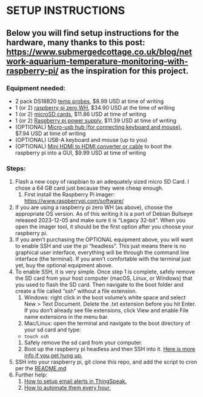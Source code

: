 # SETUP INSTRUCTIONS

## Below you will find setup instructions for the hardware, many thanks to this post: https://www.submergedcottage.co.uk/blog/network-aquarium-temperature-monitoring-with-raspberry-pi/ as the inspiration for this project.

### Equipment needed:
* 2 pack DS18B20 [temp probes](https://www.amazon.com/gp/product/B094FKQ9BS?psc=1), $8.99 USD at time of writing
* 1 (or 2) [raspberry pi zero WH](https://www.amazon.com/gp/product/B0CG99MR5W?psc=1), $34.90 USD at the time of writing
* 1 (or 2) [microSD cards](https://www.amazon.com/SanDisk-Ultra-microSDHC-Memory-Adapter/dp/B08GYBBBBH), $11.86 USD at time of writing
* 1 (or 2) [Raspberry pi power supply](https://www.amazon.com/Raspberry-Supply-SoulBay-Adapter-Android/dp/B07CVH21NC), $11.39 USD at time of writing
* (OPTIONAL) [Micro-usb hub (for connecting keyboard and mouse)](https://www.amazon.com/AuviPal-Adapter-Playstation-Classic-Raspberry/dp/B083WML1XB), $7.94 USD at time of writing
* (OPTIONAL) USB-A keyboard and mouse (up to you)
* (OPTIONAL) [Mini HDMI to HDMI converter or cable](https://www.amazon.com/JSAUX-Aluminum-Compatible-Camcorder-Raspberry/dp/B08DK4LVYX) to boot the raspberry pi into a GUI, $9.99 USD at time of writing

### Steps:
1. Flash a new copy of raspbian to an adequately sized micro SD Card. I chose a 64 GB card just because they were cheap enough. 
    1. First install the Raspberry Pi imager: https://www.raspberrypi.com/software/ 
1. If you are using a raspberry pi zero WH (as above), choose the appropriate OS version. As of this writing it is a port of Debian Bullseye released 2023-12-05 and make sure it is “Legacy 32-bit”. When you open the imager tool, it should be the first option after you choose your raspberry pi. 
1. If you aren’t purchasing the OPTIONAL equipment above, you will want to enable SSH and use the pi “headless”. This just means there is no graphical user interface, everything will be through the command line interface (the terminal). If you aren’t comfortable with the terminal just yet, buy the optional equipment above. 
1. To enable SSH, it is very simple. Once step 1 is complete, safely remove the SD card from your host computer (macOS, Linux, or Windows) that you used to flash the SD card. Then navigate to the boot folder and create a file called “ssh” without a file extension.
    1. Windows: right click in the boot volume’s white space and select New > Text Document. Delete the .txt extension before you hit Enter. If you don’t already see file extensions, click View and enable File name extensions in the menu bar.
    1. Mac/Linux: open the terminal and navigate to the boot directory of your sd card and type:
    * `touch ssh`
    1. Safely remove the sd card from your computer.
    1. Boot up the raspberry pi headless and then SSH into it. [Here is more info if you get hung up.](https://www.raspberrypi.com/documentation/computers/remote-access.html#remote-access)
1. SSH into your raspberry pi, git clone this repo, and add the script to cron per the [README.md](https://github.com/shalloran/aqtempi/blob/main/README.md)
1. Further help:    
    1. [How to setup email alerts in ThingSpeak.](https://blogs.mathworks.com/iot/2020/01/10/send-email-alerts-from-thingspeak/)
    1. [How to automate them every hour.](https://www.mathworks.com/help/thingspeak/timecontrol-app.html)